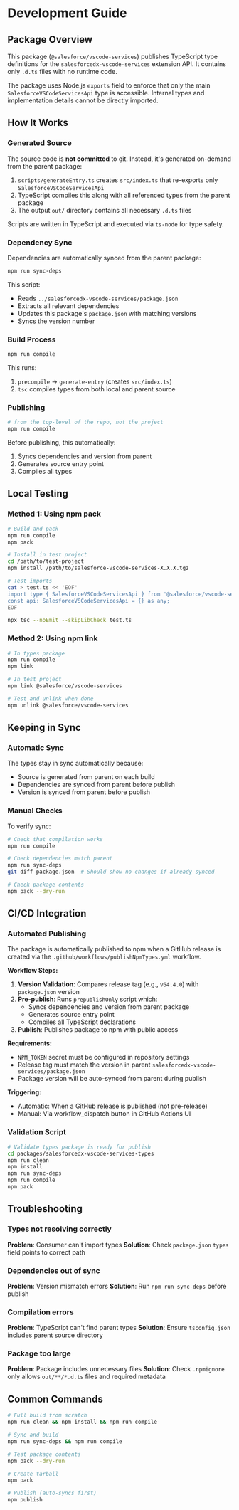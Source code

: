 # Development Guide

## Package Overview

This package (`@salesforce/vscode-services`) publishes TypeScript type definitions for the `salesforcedx-vscode-services` extension API. It contains only `.d.ts` files with no runtime code.

The package uses Node.js `exports` field to enforce that only the main `SalesforceVSCodeServicesApi` type is accessible. Internal types and implementation details cannot be directly imported.

## How It Works

### Generated Source

The source code is **not committed** to git. Instead, it's generated on-demand from the parent package:

1. `scripts/generateEntry.ts` creates `src/index.ts` that re-exports only `SalesforceVSCodeServicesApi`
2. TypeScript compiles this along with all referenced types from the parent package
3. The output `out/` directory contains all necessary `.d.ts` files

Scripts are written in TypeScript and executed via `ts-node` for type safety.

### Dependency Sync

Dependencies are automatically synced from the parent package:

```bash
npm run sync-deps
```

This script:

- Reads `../salesforcedx-vscode-services/package.json`
- Extracts all relevant dependencies
- Updates this package's `package.json` with matching versions
- Syncs the version number

### Build Process

```bash
npm run compile
```

This runs:

1. `precompile` → `generate-entry` (creates `src/index.ts`)
2. `tsc` compiles types from both local and parent source

### Publishing

```bash
# from the top-level of the repo, not the project
npm run compile
```

Before publishing, this automatically:

1. Syncs dependencies and version from parent
2. Generates source entry point
3. Compiles all types

## Local Testing

### Method 1: Using npm pack

```bash
# Build and pack
npm run compile
npm pack

# Install in test project
cd /path/to/test-project
npm install /path/to/salesforce-vscode-services-X.X.X.tgz

# Test imports
cat > test.ts << 'EOF'
import type { SalesforceVSCodeServicesApi } from '@salesforce/vscode-services';
const api: SalesforceVSCodeServicesApi = {} as any;
EOF

npx tsc --noEmit --skipLibCheck test.ts
```

### Method 2: Using npm link

```bash
# In types package
npm run compile
npm link

# In test project
npm link @salesforce/vscode-services

# Test and unlink when done
npm unlink @salesforce/vscode-services
```

## Keeping in Sync

### Automatic Sync

The types stay in sync automatically because:

- Source is generated from parent on each build
- Dependencies are synced from parent before publish
- Version is synced from parent before publish

### Manual Checks

To verify sync:

```bash
# Check that compilation works
npm run compile

# Check dependencies match parent
npm run sync-deps
git diff package.json  # Should show no changes if already synced

# Check package contents
npm pack --dry-run
```

## CI/CD Integration

### Automated Publishing

The package is automatically published to npm when a GitHub release is created via the `.github/workflows/publishNpmTypes.yml` workflow.

**Workflow Steps:**

1. **Version Validation**: Compares release tag (e.g., `v64.4.0`) with `package.json` version
2. **Pre-publish**: Runs `prepublishOnly` script which:
   - Syncs dependencies and version from parent package
   - Generates source entry point
   - Compiles all TypeScript declarations
3. **Publish**: Publishes package to npm with public access

**Requirements:**

- `NPM_TOKEN` secret must be configured in repository settings
- Release tag must match the version in parent `salesforcedx-vscode-services/package.json`
- Package version will be auto-synced from parent during publish

**Triggering:**

- Automatic: When a GitHub release is published (not pre-release)
- Manual: Via workflow_dispatch button in GitHub Actions UI

### Validation Script

```bash
# Validate types package is ready for publish
cd packages/salesforcedx-vscode-services-types
npm run clean
npm install
npm run sync-deps
npm run compile
npm pack
```

## Troubleshooting

### Types not resolving correctly

**Problem**: Consumer can't import types
**Solution**: Check `package.json` `types` field points to correct path

### Dependencies out of sync

**Problem**: Version mismatch errors
**Solution**: Run `npm run sync-deps` before publish

### Compilation errors

**Problem**: TypeScript can't find parent types
**Solution**: Ensure `tsconfig.json` includes parent source directory

### Package too large

**Problem**: Package includes unnecessary files
**Solution**: Check `.npmignore` only allows `out/**/*.d.ts` files and required metadata

## Common Commands

```bash
# Full build from scratch
npm run clean && npm install && npm run compile

# Sync and build
npm run sync-deps && npm run compile

# Test package contents
npm pack --dry-run

# Create tarball
npm pack

# Publish (auto-syncs first)
npm publish
```
